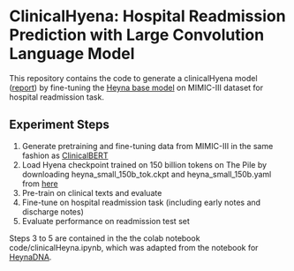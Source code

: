 # ClinicalHyena: Hospital Readmission Prediction with Large Convolution Language Model

This repository contains the code to generate a clinicalHyena model ([report](tmp_link)) by fine-tuning the [Heyna base model](https://arxiv.org/abs/2302.10866) on MIMIC-III dataset for hospital readmission task.

## Experiment Steps
1. Generate pretraining and fine-tuning data from  MIMIC-III in the same fashion as [ClinicalBERT](https://arxiv.org/abs/1904.05342)
2. Load Hyena checkpoint trained on 150 billion tokens on The Pile by downloading heyna_small_150b_tok.ckpt and heyna_small_150b.yaml from [here](https://github.com/HazyResearch/safari)
3. Pre-train on clinical texts and evaluate
4. Fine-tune on hospital readmission task (including early notes and discharge notes)
5. Evaluate performance on readmission test set

Steps 3 to 5 are contained in the the colab notebook code/clinicalHeyna.ipynb, which was adapted from the notebook for [HeynaDNA](https://github.com/HazyResearch/hyena-dna).

